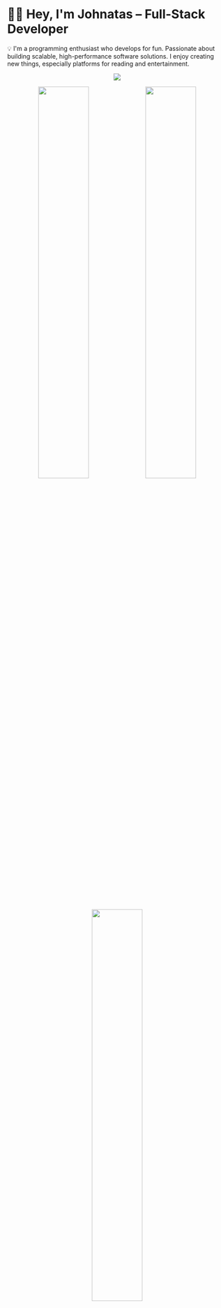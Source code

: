 # 👨‍💻 Hey, I'm Johnatas – Full-Stack Developer  

💡 I'm a programming enthusiast who develops for fun. Passionate about building scalable, high-performance software solutions. I enjoy creating new things, especially platforms for reading and entertainment.

<p align="center">
  <img src="https://skillicons.dev/icons?i=js,ts,react,nodejs,py,html,css,mongodb,mysql,postgres,express,flask,git,docker" />
</p>

<p align="center">
  <img width="48%" src="https://github-readme-stats.vercel.app/api?username=johnatas-dev&show_icons=true&theme=radical&count_private=true" />
  <img width="48%" src="https://github-readme-streak-stats.herokuapp.com/?user=johnatas-dev&theme=radical" />
</p>

<p align="center">
  <img width="48%" src="https://github-readme-stats.vercel.app/api/top-langs/?username=johnatas-dev&layout=compact&theme=radical" />
</p>

<p align="center">
  <a href="mailto:contato@johnatasdev.com">
    <img src="https://img.shields.io/badge/Email-contato%40johnatasdev.com-red?style=for-the-badge&logo=gmail&logoColor=white" />
  </a>
  <a href="https://instagram.com/johnatasdev">
    <img src="https://img.shields.io/badge/Instagram-%40johnatasdev-%23E4405F?style=for-the-badge&logo=instagram&logoColor=white" />
  </a>
  <a href="https://github.com/johnatas-dev">
    <img src="https://img.shields.io/badge/GitHub-johnatas--dev-181717?style=for-the-badge&logo=github&logoColor=white" />
  </a>
  <a href="https://www.linkedin.com/in/johnatasdev">
    <img src="https://img.shields.io/badge/LinkedIn-johnatasdev-%230077B5?style=for-the-badge&logo=linkedin&logoColor=white" />
  </a>
</p>
